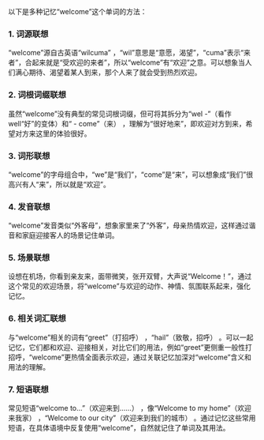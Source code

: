 以下是多种记忆“welcome”这个单词的方法：
### 1. 词源联想
“welcome”源自古英语“wilcuma” ，“wil”意思是“意愿，渴望”，“cuma”表示“来者”，合起来就是“受欢迎的来者”，所以“welcome”有“欢迎”之意。可以想象当人们满心期待、渴望着某人到来，那个人来了就会受到热烈欢迎。 
### 2. 词根词缀联想 
虽然“welcome”没有典型的常见词根词缀，但可将其拆分为“wel -”（看作well“好”的变体）和“ - come”（来） ，理解为“很好地来”，即欢迎对方到来，希望对方来这里的体验很好。 
### 3. 词形联想 
“welcome”的字母组合中，“we”是“我们”，“come”是“来”，可以想象成“我们”很高兴有人“来”，所以就是“欢迎”。 
### 4. 发音联想 
“welcome”发音类似“外客母”，想象家里来了“外客”，母亲热情欢迎，这样通过谐音和家庭迎接客人的场景记住单词。 
### 5. 场景联想 
设想在机场，你看到亲友来，面带微笑，张开双臂，大声说“Welcome！”，通过这个常见的欢迎场景，将“welcome”与欢迎的动作、神情、氛围联系起来，强化记忆。 
### 6. 相关词汇联想 
与“welcome”相关的词有“greet”（打招呼） ，“hail”（致敬，招呼） 。可以一起记忆，它们都和欢迎、迎接相关，对比它们的用法，例如“greet”更侧重一般性打招呼，“welcome”更热情全面表示欢迎，通过关联记忆加深对“welcome”含义和用法的理解。 
### 7. 短语联想 
常见短语“welcome to...”（欢迎来到……） ，像“Welcome to my home”（欢迎来我家） ，“Welcome to our city”（欢迎来到我们的城市） 。通过记忆这些常用短语，在具体语境中反复使用“welcome”，自然就记住了单词及其用法。 